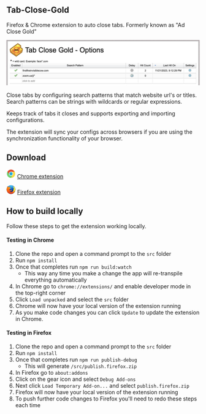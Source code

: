 ## Tab-Close-Gold
Firefox & Chrome extension to auto close tabs. Formerly known as "Ad Close Gold"

![options page](./images/main-screenshot.png) 

Close tabs by configuring search patterns that match website url's or titles. Search patterns can be strings with wildcards or regular expressions. 

Keeps track of tabs it closes and supports exporting and importing configurations.

The extension will sync your configs across browsers if you are using the synchronization functionality of your browser.

## Download 

![chrome browser icon](./images/chrome-icon_24x24.png) [Chrome extension](https://chromewebstore.google.com/detail/tab-close-gold/blhbohajaekmpblcffpkpogkhkmmbbhf)


![firefox browser icon](./images/firefox-icon_24x24.png) [Firefox extension](https://addons.mozilla.org/en-US/firefox/addon/tab-close-gold/)

## How to build locally

Follow these steps to get the extension working locally.

#### Testing in Chrome
1. Clone the repo and open a command prompt to the `src` folder
2. Run `npm install`
3. Once that completes run `npm run build:watch`
    * This way any time you make a change the app will re-transpile everything automatically
4. In Chrome go to `chrome://extensions/` and enable developer mode in the top-right corner
5. Click `Load unpacked` and select the `src` folder
6. Chrome will now have your local version of the extension running
7. As you make code changes you can click `Update` to update the extension in Chrome.

#### Testing in Firefox
1. Clone the repo and open a command prompt to the `src` folder
2. Run `npm install`
3. Once that completes run `npm run publish-debug`
    * This will generate `/src/publish.firefox.zip`
4. In Firefox go to `about:addons` 
5. Click on the gear icon and select `Debug Add-ons`
5. Next click `Load Temporary Add-on...` and select `publish.firefox.zip`
6. Firefox will now have your local version of the extension running
7. To push further code changes to Firefox you'll need to redo these steps each time


